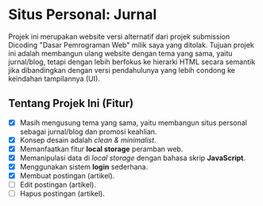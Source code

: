 # Situs Personal: Jurnal
Projek ini merupakan website versi alternatif dari projek submission Dicoding "Dasar Pemrograman Web" milik saya yang ditolak. Tujuan projek ini adalah membangun ulang website dengan tema yang sama, yaitu jurnal/blog, tetapi dengan lebih berfokus ke hierarki HTML secara semantik jika dibandingkan dengan versi pendahulunya yang lebih condong ke keindahan tampilannya (UI).

## Tentang Projek Ini (Fitur)
- [x] Masih mengusung tema yang sama, yaitu membangun situs personal sebagai jurnal/blog dan promosi keahlian.
- [x] Konsep desain adalah _clean & minimalist_.
- [x] Memanfaatkan fitur **local storage** peramban web.
- [x] Memanipulasi data di _local storage_ dengan bahasa skrip **JavaScript**.
- [x] Menggunakan sistem **login** sederhana.
- [x] Membuat postingan (artikel).
- [ ] Edit postingan (artikel).
- [ ] Hapus postingan (artikel).
